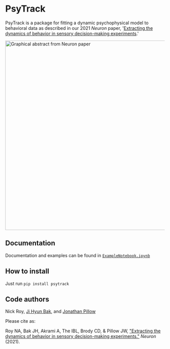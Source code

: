 # PsyTrack

PsyTrack is a package for fitting a dynamic psychophysical model to behavioral data as described in our 2021 _Neuron_ paper, '[Extracting the dynamics of behavior in sensory decision-making experiments](https://authors.elsevier.com/a/1cMvC3BtfGx4U4).'

<img align='center' src='./psytrack/examples/GraphicalAbstract.png' alt='Graphical abstract from Neuron paper' height='600'/>

[//]: # ()

## Documentation

Documentation and examples can be found in [`ExampleNotebook.ipynb`](./psytrack/examples/ExampleNotebook.ipynb)

[//]: # ()


## How to install

Just run `pip install psytrack`


## Code authors

Nick Roy, [Ji Hyun Bak](http://newton.kias.re.kr/~jhbak/), and [Jonathan Pillow](http://pillowlab.princeton.edu/)


Please cite as:

Roy NA, Bak JH, Akrami A, The IBL, Brody CD, & Pillow JW, ["Extracting the dynamics of behavior in sensory decision-making experiments."](https://doi.org/10.1016/j.neuron.2020.12.004) _Neuron_ (2021).


[//]: # (readme template from https://github.com/HIPS/autograd)
